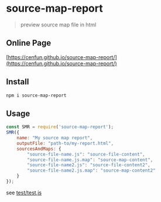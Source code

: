 # source-map-report
> preview source map file in html

## Online Page
[https://cenfun.github.io/source-map-report/](https://cenfun.github.io/source-map-report/)

## Install
```sh
npm i source-map-report
```

## Usage
```js
const SMR = require('source-map-report');
SMR({
    name: "My source map report",
    outputFile: "path-to/my-report.html",
    sourcesAndMaps: {
        "source-file-name.js": "source-file-content",
        "source-file-name.js.map": "source-map-content",
        "source-file-name2.js": "source-file-content2",
        "source-file-name2.js.map": "source-map-content2"
    }
});
```
see [test/test.js](/test/test.js)
